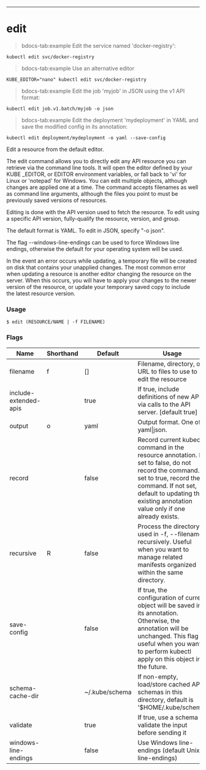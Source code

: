 ------------

# edit

>bdocs-tab:example Edit the service named 'docker-registry':

```bdocs-tab:example_shell
kubectl edit svc/docker-registry
```

>bdocs-tab:example Use an alternative editor

```bdocs-tab:example_shell
KUBE_EDITOR="nano" kubectl edit svc/docker-registry
```

>bdocs-tab:example Edit the job 'myjob' in JSON using the v1 API format:

```bdocs-tab:example_shell
kubectl edit job.v1.batch/myjob -o json
```

>bdocs-tab:example Edit the deployment 'mydeployment' in YAML and save the modified config in its annotation:

```bdocs-tab:example_shell
kubectl edit deployment/mydeployment -o yaml --save-config
```


Edit a resource from the default editor. 

The edit command allows you to directly edit any API resource you can retrieve via the command line tools. It will open the editor defined by your KUBE _EDITOR, or EDITOR environment variables, or fall back to 'vi' for Linux or 'notepad' for Windows. You can edit multiple objects, although changes are applied one at a time. The command accepts filenames as well as command line arguments, although the files you point to must be previously saved versions of resources. 

Editing is done with the API version used to fetch the resource. To edit using a specific API version, fully-qualify the resource, version, and group. 

The default format is YAML. To edit in JSON, specify "-o json". 

The flag --windows-line-endings can be used to force Windows line endings, otherwise the default for your operating system will be used. 

In the event an error occurs while updating, a temporary file will be created on disk that contains your unapplied changes. The most common error when updating a resource is another editor changing the resource on the server. When this occurs, you will have to apply your changes to the newer version of the resource, or update your temporary saved copy to include the latest resource version.

### Usage

`$ edit (RESOURCE/NAME | -f FILENAME)`



### Flags

Name | Shorthand | Default | Usage
---- | --------- | ------- | ----- 
filename | f | [] | Filename, directory, or URL to files to use to edit the resource 
include-extended-apis |  | true | If true, include definitions of new APIs via calls to the API server. [default true] 
output | o | yaml | Output format. One of: yaml&#124;json. 
record |  | false | Record current kubectl command in the resource annotation. If set to false, do not record the command. If set to true, record the command. If not set, default to updating the existing annotation value only if one already exists. 
recursive | R | false | Process the directory used in -f, --filename recursively. Useful when you want to manage related manifests organized within the same directory. 
save-config |  | false | If true, the configuration of current object will be saved in its annotation. Otherwise, the annotation will be unchanged. This flag is useful when you want to perform kubectl apply on this object in the future. 
schema-cache-dir |  | ~/.kube/schema | If non-empty, load/store cached API schemas in this directory, default is '$HOME/.kube/schema' 
validate |  | true | If true, use a schema to validate the input before sending it 
windows-line-endings |  | false | Use Windows line-endings (default Unix line-endings) 


